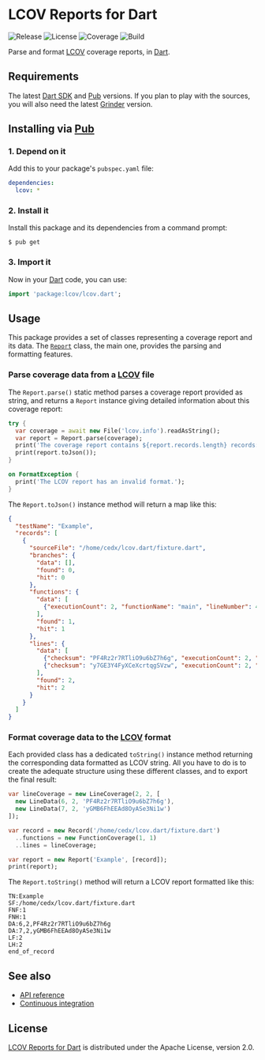 # LCOV Reports for Dart
![Release](https://img.shields.io/pub/v/lcov.svg) ![License](https://img.shields.io/badge/license-Apache--2.0-blue.svg) ![Coverage](https://coveralls.io/repos/github/cedx/lcov.dart/badge.svg) ![Build](https://travis-ci.org/cedx/lcov.dart.svg)

Parse and format [LCOV](http://ltp.sourceforge.net/coverage/lcov.php) coverage reports, in [Dart](https://www.dartlang.org).

## Requirements
The latest [Dart SDK](https://www.dartlang.org) and [Pub](https://pub.dartlang.org) versions.
If you plan to play with the sources, you will also need the latest [Grinder](http://google.github.io/grinder.dart) version.

## Installing via [Pub](https://pub.dartlang.org)

### 1. Depend on it
Add this to your package's `pubspec.yaml` file:

```yaml
dependencies:
  lcov: *
```

### 2. Install it
Install this package and its dependencies from a command prompt:

```shell
$ pub get
```

### 3. Import it
Now in your [Dart](https://www.dartlang.org) code, you can use:

```dart
import 'package:lcov/lcov.dart';
```

## Usage
This package provides a set of classes representing a coverage report and its data.
The [`Report`](https://github.com/cedx/lcov.dart/blob/master/lib/src/report.dart) class, the main one, provides the parsing and formatting features.

### Parse coverage data from a [LCOV](http://ltp.sourceforge.net/coverage/lcov.php) file
The `Report.parse()` static method parses a coverage report provided as string, and returns a `Report` instance giving detailed information about this coverage report:

```dart
try {
  var coverage = await new File('lcov.info').readAsString();
  var report = Report.parse(coverage);
  print('The coverage report contains ${report.records.length} records:');
  print(report.toJson());
}

on FormatException {
  print('The LCOV report has an invalid format.');
}
```

The `Report.toJson()` instance method will return a map like this:

```json
{
  "testName": "Example",
  "records": [
    {
      "sourceFile": "/home/cedx/lcov.dart/fixture.dart",
      "branches": {
        "data": [],
        "found": 0,
        "hit": 0
      },
      "functions": {
        "data": [
          {"executionCount": 2, "functionName": "main", "lineNumber": 4}
        ],
        "found": 1,
        "hit": 1
      },
      "lines": {
        "data": [
          {"checksum": "PF4Rz2r7RTliO9u6bZ7h6g", "executionCount": 2, "lineNumber": 6},
          {"checksum": "y7GE3Y4FyXCeXcrtqgSVzw", "executionCount": 2, "lineNumber": 9}
        ],
        "found": 2,
        "hit": 2
      }
    }
  ]
}
```

### Format coverage data to the [LCOV](http://ltp.sourceforge.net/coverage/lcov.php) format
Each provided class has a dedicated `toString()` instance method returning the corresponding data formatted as LCOV string.
All you have to do is to create the adequate structure using these different classes, and to export the final result:

```dart
var lineCoverage = new LineCoverage(2, 2, [
  new LineData(6, 2, 'PF4Rz2r7RTliO9u6bZ7h6g'),
  new LineData(7, 2, 'yGMB6FhEEAd8OyASe3Ni1w')
]);

var record = new Record('/home/cedx/lcov.dart/fixture.dart')
  ..functions = new FunctionCoverage(1, 1)
  ..lines = lineCoverage;

var report = new Report('Example', [record]);
print(report);
```

The `Report.toString()` method will return a LCOV report formatted like this:

```
TN:Example
SF:/home/cedx/lcov.dart/fixture.dart
FNF:1
FNH:1
DA:6,2,PF4Rz2r7RTliO9u6bZ7h6g
DA:7,2,yGMB6FhEEAd8OyASe3Ni1w
LF:2
LH:2
end_of_record
```

## See also
- [API reference](https://cedx.github.io/lcov.dart)
- [Continuous integration](https://travis-ci.org/cedx/lcov.dart)

## License
[LCOV Reports for Dart](https://github.com/cedx/lcov.dart) is distributed under the Apache License, version 2.0.
